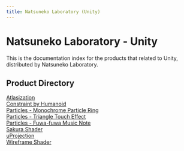 ```yaml
---
title: Natsuneko Laboratory (Unity)
---
```


# Natsuneko Laboratory - Unity

This is the documentation index for the products that related to Unity, distributed by Natsuneko Laboratory.

## Product Directory

<div class="two-grid">
    <div>
        <a href="/unity/atlasization">Atlasization</a>
    </div>
    <div>
        <a href="/unity/constraint-by-humanoid">Constraint by Humanoid</a>
    </div>
    <div>
        <a href="/unity/particle-system/packages/001-monochrome-particle-ring">Particles - Monochrome Particle Ring</a>
    </div>
    <div>
        <a href="/unity/particle-system/packages/002-triangle-touch-effect">Particles - Triangle Touch Effect</a>
    </div>
    <div>
        <a href="/unity/particle-system/packages/003-fuwa-fuwa-music-note">Particles - Fuwa-fuwa Music Note</a>
    </div>
    <div>
        <a href="/unity/sakura-shader">Sakura Shader</a>
    </div>
    <div>
        <a href="/unity/u-projection">uProjection</a>
    </div>
    <div>
        <a href="/unity/wireframe-shader">Wireframe Shader</a>
    </div>
</div>
